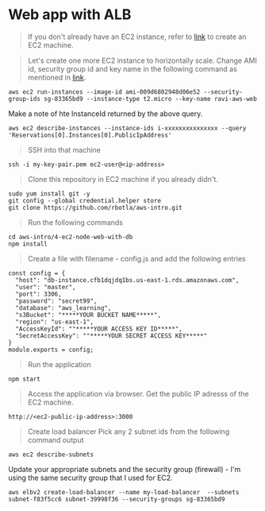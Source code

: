 # Web app with ALB
> If you don't already have an EC2 instance, refer to [link](/2-aws-cli-create-ec2) to create an EC2 machine.

> Let's create one more EC2 instance to horizontally scale. Change AMI id, security group id and key name in the following command as mentioned in [link](/2-aws-cli-create-ec2).
```
aws ec2 run-instances --image-id ami-009d6802948d06e52 --security-group-ids sg-83365bd9 --instance-type t2.micro --key-name ravi-aws-web
```
Make a note of hte InstanceId returned by the above query.
```
aws ec2 describe-instances --instance-ids i-xxxxxxxxxxxxxxx --query 'Reservations[0].Instances[0].PublicIpAddress'
```

> SSH into that machine
```
ssh -i my-key-pair.pem ec2-user@<ip-address>
```

> Clone this repository in EC2 machine if you already didn't.
```
sudo yum install git -y
git config --global credential.helper store
git clone https://github.com/rbotla/aws-intro.git
```

> Run the following commands
```
cd aws-intro/4-ec2-node-web-with-db
npm install
```
> Create a file with filename - config.js and add the following entries
```
const config = {
  "host": "db-instance.cfb1dqjdq1bs.us-east-1.rds.amazonaws.com",
  "user": "master",
  "port": 3306,
  "password": "secret99",
  "database": "aws_learning",
  "s3Bucket": "*****YOUR BUCKET NAME*****",
  "region": "us-east-1",
  "AccessKeyId": ""*****YOUR ACCESS KEY ID*****",
  "SecretAccessKey": ""*****YOUR SECRET ACCESS KEY*****"
}
module.exports = config;
```

> Run the application
```
npm start
```

> Access the application via browser. Get the public IP adresss of the EC2 machine.
```
http://<ec2-public-ip-address>:3000
```

> Create load balancer
Pick any 2 subnet ids from the following command output
```
aws ec2 describe-subnets
```
Update your appropriate subnets and the security group (firewall) - I'm using the same security group that I used for EC2.
```
aws elbv2 create-load-balancer --name my-load-balancer  --subnets subnet-f83f5cc6 subnet-39998f36 --security-groups sg-83365bd9
```
